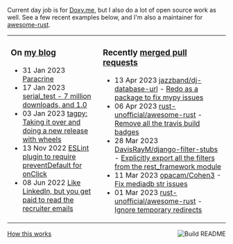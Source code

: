 Current day job is for [Doxy.me](https://github.com/doxyme), but I also do a lot of open source work as well. See a few recent examples below, and I'm also a maintainer for [awesome-rust](https://github.com/rust-unofficial/awesome-rust).

<table><tr><td valign="top">

### On [my blog](https://tevps.net/blog)
<!-- blog starts -->
* 31 Jan 2023 [Paracrine](https://tevps.net/blog/2023/01/31/paracrine)
* 17 Jan 2023 [serial_test - 7 million downloads, and 1.0](https://tevps.net/blog/2023/01/17/serial_test-7-million-downloads-and-10)
* 03 Jan 2023 [tagpy: Taking it over and doing a new release with wheels](https://tevps.net/blog/2023/01/03/tagpy)
* 13 Nov 2022 [ESLint plugin to require preventDefault for onClick](https://tevps.net/blog/2022/11/13/require-preventdefault-for-onclick)
* 08 Jun 2022 [Like LinkedIn, but you get paid to read the recruiter emails](https://tevps.net/blog/2022/06/08/linkedin-with-payment)
<!-- blog ends -->

</td><td valign="top">

### Recently [merged pull requests](https://github.com/search?o=desc&q=is%3Apr+author%3Apalfrey+-user%3Apalfrey+is%3Amerged+is%3Apublic&s=created&type=Issues)

<!-- prs starts -->
* 13 Apr 2023 [jazzband/dj-database-url](https://github.com/jazzband/dj-database-url) - [Redo as a package to fix mypy issues](https://github.com/jazzband/dj-database-url/pull/215)
* 06 Apr 2023 [rust-unofficial/awesome-rust](https://github.com/rust-unofficial/awesome-rust) - [Remove all the travis build badges](https://github.com/rust-unofficial/awesome-rust/pull/1475)
* 28 Mar 2023 [DavisRayM/django-filter-stubs](https://github.com/DavisRayM/django-filter-stubs) - [Explicitly export all the filters from the rest_framework module](https://github.com/DavisRayM/django-filter-stubs/pull/18)
* 11 Mar 2023 [opacam/Cohen3](https://github.com/opacam/Cohen3) - [Fix mediadb str issues](https://github.com/opacam/Cohen3/pull/44)
* 01 Mar 2023 [rust-unofficial/awesome-rust](https://github.com/rust-unofficial/awesome-rust) - [Ignore temporary redirects](https://github.com/rust-unofficial/awesome-rust/pull/1448)
<!-- prs ends -->

</td></tr></table>

<a href="https://github.com/palfrey/palfrey/actions"><img src="https://github.com/palfrey/palfrey/workflows/Build%20README/badge.svg?branch=main" align="right" alt="Build README"></a> <a href="https://tevps.net/blog/2020/7/11/customising-github-profile-pages/">How this works</a>
